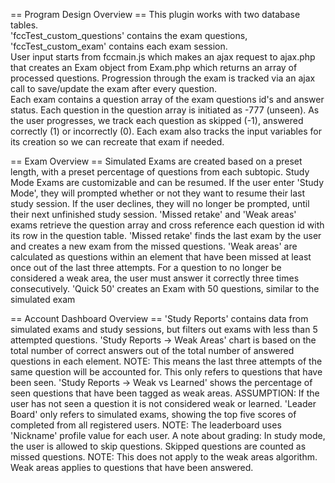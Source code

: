 == Program Design Overview ==
This plugin works with two database tables.  
'fccTest_custom_questions' contains the exam questions, 'fccTest_custom_exam' contains each exam session.  
User input starts from fccmain.js which makes an ajax request to ajax.php that creates an Exam object from Exam.php which returns an array of processed questions.
Progression through the exam is tracked via an ajax call to save/update the exam after every question.  
Each exam contains a question array of the exam questions id's and answer status.
Each question in the question array is initiated as -777 (unseen).
As the user progresses, we track each question as skipped (-1), answered correctly (1) or incorrectly (0).
Each exam also tracks the input variables for its creation so we can recreate that exam if needed.


== Exam Overview ==
Simulated Exams are created based on a preset length, with a preset percentage of questions from each subtopic.
Study Mode Exams are customizable and can be resumed.
If the user enter 'Study Mode', they will prompted whether or not they want to resume their last study session.
If the user declines, they will no longer be prompted, until their next unfinished study session.
'Missed retake' and 'Weak areas' exams retrieve the question array and cross reference each question id with its row in the question table.
'Missed retake' finds the last exam by the user and creates a new exam from the missed questions.
'Weak areas' are calculated as questions within an element that have been missed at least once out of the last three attempts.
For a question to no longer be considered a weak area, the user must answer it correctly three times consecutively.
'Quick 50' creates an Exam with 50 questions, similar to the simulated exam


== Account Dashboard Overview ==
'Study Reports' contains data from simulated exams and study sessions, but filters out exams with less than 5 attempted questions.
'Study Reports -> Weak Areas' chart is based on the total number of correct answers out of the total number of answered questions in each element.
	NOTE: This means the last three attempts of the same question will be accounted for.  This only refers to questions that have been seen.
'Study Reports -> Weak vs Learned' shows the percentage of seen questions that have been tagged as weak areas.
	ASSUMPTION: If the user has not seen a question it is not considered weak or learned.
'Leader Board' only refers to simulated exams, showing the top five scores of completed from all registered users.
	NOTE: The leaderboard uses 'Nickname' profile value for each user.
A note about grading: In study mode, the user is allowed to skip questions. Skipped questions are counted as missed questions.
	NOTE: This does not apply to the weak areas algorithm.  Weak areas applies to questions that have been answered.